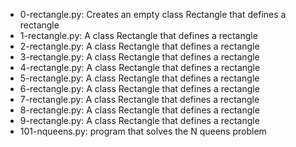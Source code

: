 * 0-rectangle.py: Creates an empty class Rectangle that defines a rectangle
* 1-rectangle.py: A class Rectangle that defines a rectangle
* 2-rectangle.py: A class Rectangle that defines a rectangle
* 3-rectangle.py: A class Rectangle that defines a rectangle
* 4-rectangle.py: A class Rectangle that defines a rectangle
* 5-rectangle.py: A class Rectangle that defines a rectangle
* 6-rectangle.py: A class Rectangle that defines a rectangle
* 7-rectangle.py: A class Rectangle that defines a rectangle
* 8-rectangle.py: A class Rectangle that defines a rectangle
* 9-rectangle.py: A class Rectangle that defines a rectangle
* 101-nqueens.py: program that solves the N queens problem
